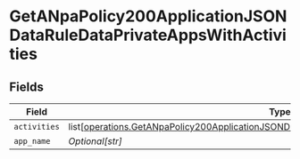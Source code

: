 # GetANpaPolicy200ApplicationJSONDataRuleDataPrivateAppsWithActivities


## Fields

| Field                                                                                                                                                                                                            | Type                                                                                                                                                                                                             | Required                                                                                                                                                                                                         | Description                                                                                                                                                                                                      | Example                                                                                                                                                                                                          |
| ---------------------------------------------------------------------------------------------------------------------------------------------------------------------------------------------------------------- | ---------------------------------------------------------------------------------------------------------------------------------------------------------------------------------------------------------------- | ---------------------------------------------------------------------------------------------------------------------------------------------------------------------------------------------------------------- | ---------------------------------------------------------------------------------------------------------------------------------------------------------------------------------------------------------------- | ---------------------------------------------------------------------------------------------------------------------------------------------------------------------------------------------------------------- |
| `activities`                                                                                                                                                                                                     | list[[operations.GetANpaPolicy200ApplicationJSONDataRuleDataPrivateAppsWithActivitiesActivities](undefined/models/operations/getanpapolicy200applicationjsondataruledataprivateappswithactivitiesactivities.md)] | :heavy_minus_sign:                                                                                                                                                                                               | N/A                                                                                                                                                                                                              |                                                                                                                                                                                                                  |
| `app_name`                                                                                                                                                                                                       | *Optional[str]*                                                                                                                                                                                                  | :heavy_minus_sign:                                                                                                                                                                                               | N/A                                                                                                                                                                                                              | <string>                                                                                                                                                                                                         |